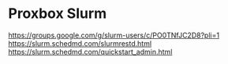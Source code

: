# Proxbox Slurm

https://groups.google.com/g/slurm-users/c/PO0TNfJC2D8?pli=1
https://slurm.schedmd.com/slurmrestd.html
https://slurm.schedmd.com/quickstart_admin.html

